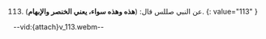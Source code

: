 113. عن النبي صللس قال: (**هذه وهذه سواء، يعني الخنصر والإبهام**).
{: value="113" }

--vid:{attach}v_113.webm--
